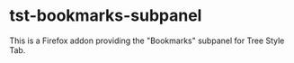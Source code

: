 # tst-bookmarks-subpanel
This is a Firefox addon providing the "Bookmarks" subpanel for Tree Style Tab.
